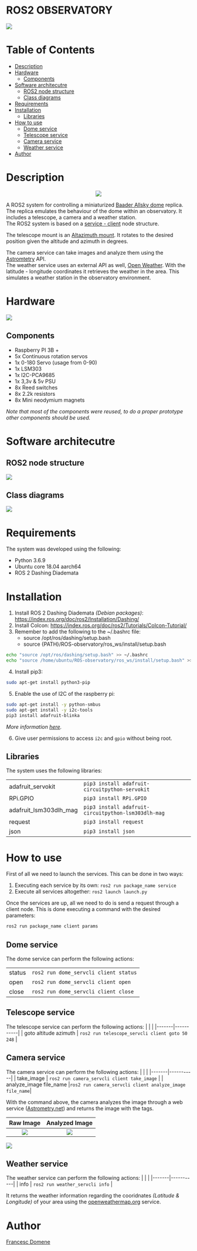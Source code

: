 # ROS2 OBSERVATORY


![](/docs/img/dome.png)

# Table of Contents
  * [Description](#description)
  * [Hardware](#hardware)
    * [Components](#components)
  * [Software architecutre](#software_architecutre)
    * [ROS2 node structure](#ros2_node_structure)
    * [Class diagrams](#class_diagrams)
  * [Requirements](#requirements)
  * [Installation](#installation)
    * [Libraries](#libraries)
  * [How to use](#how-to-use)
    * [Dome service](#dome-service)
    * [Telescope service](#telescope-service)
    * [Camera service](#camera-service)
    * [Weather service](#weather-service)
  * [Author](#author)
  
# Description 

<p align="center">
  <img src="/docs/img/domegif.gif" />
</p>

A ROS2 system for controlling a miniaturized [Baader Allsky dome][baaderdome] replica. The replica emulates the behaviour of the dome within an observatory. It includes a telescope, a camera and a weather station.  
The ROS2 system is based on a [service - client][servcli] node structure.

The telescope mount is an [Altazimuth mount][altaz]. It rotates to the desired position given the altitude and azimuth in degrees.

The camera service can take images and analyze them using the [Astromtetry][astrometry] API.  
The weather service uses an external API as well, [Open Weather][openweathermap]. With the latitude - longitude coordinates it retrieves the weather in the area. This simulates a weather station in the observatory environment.

[baaderdome]: https://www.baader-planetarium.com/en/domes/baader-allsky-domes-(2.3---6.5-meter).html
[servcli]: https://index.ros.org/doc/ros2/Tutorials/Services/Understanding-ROS2-Services/
[altaz]: https://en.wikipedia.org/wiki/Altazimuth_mount
[astrometry]: https://nova.astrometry.net/
[openweathermap]: https://openweathermap.org/api

# Hardware
![](/docs/img/hardware.png)

## Components

+ Raspberry PI 3B +
+ 5x Continuous rotation servos
+ 1x 0-180 Servo (usage from 0-90)
+ 1x LSM303
+ 1x I2C-PCA9685
+ 1x 3,3v & 5v PSU
+ 8x Reed switches
+ 8x 2.2k resistors
+ 8x Mini neodymium magnets

*Note that most of the components were reused, to do a proper prototype other components should be used.*

# Software architecutre

## ROS2 node structure
![](/docs/img/ros_sys.png)

## Class diagrams
![](/docs/img/class_diagram.png)

# Requirements
The system was developed using the following:

- Python 3.6.9
- Ubuntu core 18.04 aarch64
- ROS 2 Dashing Diademata

# Installation

1. Install ROS 2 Dashing Diademata *(Debian packages)*: https://index.ros.org/doc/ros2/Installation/Dashing/
2. Install Colcon: https://index.ros.org/doc/ros2/Tutorials/Colcon-Tutorial/
3. Remember to add the following to the ~/.bashrc file:
    * source /opt/ros/dashing/setup.bash
    * source {PATH}/ROS-observatory/ros_ws/install/setup.bash

```bash
echo "source /opt/ros/dashing/setup.bash" >> ~/.bashrc
echo "source /home/ubuntu/ROS-observatory/ros_ws/install/setup.bash" >> ~/.bashrc
```
4. Install pip3:

```bash
sudo apt-get install python3-pip
```
5. Enable the use of I2C of the raspberry pi:

```bash
sudo apt-get install -y python-smbus
sudo apt-get install -y i2c-tools
pip3 install adafruit-blinka
```

*More information [here][i2crpi].*

[i2crpi]: https://learn.adafruit.com/circuitpython-on-raspberrypi-linux/installing-circuitpython-on-raspberry-pi


6. Give user permissions to access `i2c` and `gpio` without being root.

## Libraries
The system uses the following libraries:

|  |  |
|-------|-----------|
| adafruit_servokit | `pip3 install adafruit-circuitpython-servokit` |
| RPi.GPIO          | `pip3 install RPi.GPIO`|
| adafruit_lsm303dlh_mag | `pip3 install adafruit-circuitpython-lsm303dlh-mag`
| request | `pip3 install request`
| json    | `pip3 install json`


# How to use

First of all we need to launch the services. This can be done in two ways:
1. Executing each service by its own: `ros2 run package_name service `
2. Execute all services altogether:   `ros2 launch launch.py`

Once the services are up, all we need to do is send a request through a client node. This is done executing a command with the desired parameters:

```sh
ros2 run package_name client params
```

## Dome service
The dome service can perform the following actions:

|  |  |
|-------|-----------|
| status   | `ros2 run dome_servcli client status` |
| open     | `ros2 run dome_servcli client open` |
| close    | `ros2 run dome_servcli client close` |


## Telescope service
The telescope service can perform the following actions:
|  |  |
|-------|-----------|
| goto altitude azimuth  | `ros2 run telescope_servcli client goto 50 248` |


## Camera service
The camera service can perform the following actions:
|  |  |
|-------|-----------|
|  take_image              | `ros2 run camera_servcli client take_image` |
|  analyze_image file_name |`ros2 run camera_servcli client analyze_image file_name`|


With the command above, the camera analyzes the image through a web service ([Astrometry.net][astrometry]) and returns the image with the tags.

Raw Image             |  Analyzed Image
:-------------------------:|:-------------------------:
![](/docs/img/raw.png)  |  ![](/docs/img/analyzed.jpeg)

![](/docs/img/tags.png)

[astrometry]: https://nova.astrometry.net/

## Weather service
The weather service can perform the following actions:
|  |  |
|-------|-----------|
|  info | `ros2 run weather_servcli info` |

It returns the weather information regarding the cooridnates *(Latitude & Longitude)* of your area using the [openweathermap.org][openweather] service.

[openweather]: https://openweathermap.org

# Author
[Francesc Domene](https://github.com/fdomf/)
